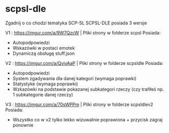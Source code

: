 # scpsl-dle
Zgadnij o co chodzi tematyka SCP-SL
SCPSL-DLE posiada 3 wersje

V1 : https://imgur.com/a/9W7QzcW | Pliki strony w folderze scpsl
Posiada:
- Autopodpowiedzi
- Wskazówki w postaci emotek
- Dynamiczą obsługę stuff.json

V2 : https://imgur.com/a/QvivAaP | Pliki strony w folderze scpsldle
Posiada:
- Autopodpowiedzi
- System zgadywania dla danej kategori (wymaga poprawki)
- Statystyke (wymaga poprawki)
- Wzkazówki na podstawie pokazanej subkategori rzeczy (czy trafiłeś np. 1 subkategorie danej rzeczy)

V3 : https://imgur.com/a/70sWPPm | Pliki strony w folderze scpsldlev2
Posiada:
- Wszystko co w v2 tylko lekko wizuwalnie poprawiona + przycisk zagraj ponownie
